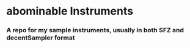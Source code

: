 # abominable Instruments

### A repo for my sample instruments, usually in both SFZ and decentSampler format

